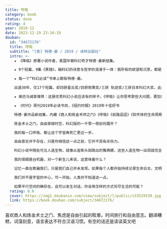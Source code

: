 ```yaml
---
title: 呼吸
category: book
status: done
rating: 4
year: 2019-12
date: 2023-12-19 23:34:19
douban:
  id: "34672176"
  title: 呼吸
  subtitle: "[美] 特德·姜 / 2019 / 译林出版社"
  intro: >-
    ★ 《降临》原著小说作者，美国华裔科幻奇才特德·姜新结集。

    ★ 9个短篇，9集《黑镜》，融科幻的诗意与哲学的浪漫于一体：我所有的欲望和沉思，都是这个宇宙缓缓呼出的气流。

    ★ 每一个“科幻必读”书单上都有特德·姜。

    出道30年，仅17个短篇，却四获星云奖/四获雨果奖/三获 轨迹奖/三获日本科幻大奖，此外还获得过英国科幻协会奖/斯特金奖/坎贝尔奖。

    ★ 奥巴马诚挚推荐：这是优秀科幻小说应该有的样子。《呼吸》让你思考那些大问题，更加感受到生而为人的温度。

    ★ 《时代》周刊2019年必读书目，《纽约时报》2019年十佳好书

    特德·姜作品新结集，内藏《商人和炼金术师之门》《呼吸》《前路迢迢》《软件体的生命周期》《达西的新型自动机器保姆》《双面真相》《大寂静》《脐》《焦虑是自由引起的眩晕》九篇作品——

    炼金术士之门，自由穿梭时空，科幻版的一千零一夜如何展开？

    我的每一口呼吸，都让这个宇宙离死亡更近一步。

    自由意志并不存在，只是你相信这一点之前，它并不具有杀伤力。

    科幻小说中随处可见人造生物，就像从宙斯头部跳出的雅典娜，这些人造生物一出现就完全成形。但意识并不是这样工作的，软件体真实的生命周期是什么样？

    我的保姆是台机器，对一个新生儿来说，这意味着什么？

    记忆一直在欺骗我们，只是我们自己并未发现。如果每个人都开始持续记录生命日志，文明将发生怎样的改变？

    我们并不是宇宙的中心，可一开始，人类并不知道这一点。

    如果平行空间的确存在，且可以发生对话，你会用怎样的方式穷尽生活的可能？
  rating: 8.6
  cover: https://img1.doubanio.com/view/subject/l/public/s33519539.jpg
  link: https://book.douban.com/subject/34672176/
---
```


喜欢商人和炼金术士之门、焦虑是自由引起的眩晕。时间旅行和自由意志。翻译糟糕，词藻刻意，语言表达不符合汉语习惯。有空的话还是读读英文吧